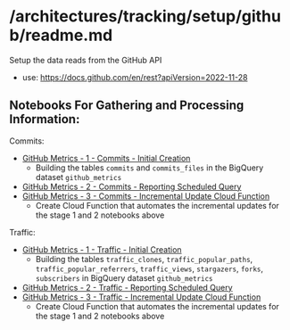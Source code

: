 
# /architectures/tracking/setup/github/readme.md

Setup the data reads from the GitHub API
- use: https://docs.github.com/en/rest?apiVersion=2022-11-28

## Notebooks For Gathering and Processing Information:
Commits:
- [GitHub Metrics - 1 - Commits - Initial Creation](./GitHub%20Metrics%20-%201%20-%20Commits%20-%20Initial%20Creation.ipynb)
    - Building the tables `commits` and `commits_files` in the BigQuery dataset `github_metrics`
- [GitHub Metrics - 2 - Commits - Reporting Scheduled Query](./GitHub%20Metrics%20-%202%20-%20Commits%20-%20Reporting%20Scheduled%20Query.ipynb)
- [GitHub Metrics - 3 - Commits - Incremental Update Cloud Function](./GitHub%20Metrics%20-%203%20-%20Commits%20-%20Incremental%20Update%20Cloud%20Function.ipynb)
    - Create Cloud Function that automates the incremental updates for the stage 1 and 2 notebooks above

Traffic:
- [GitHub Metrics - 1 - Traffic - Initial Creation](./GitHub%20Metrics%20-%201%20-%20Traffic%20-%20Initial%20Creation.ipynb)
    - Building the tables `traffic_clones`, `traffic_popular_paths`, `traffic_popular_referrers`, `traffic_views`, `stargazers`, `forks`, `subscribers` in BigQuery dataset `github_metrics`
- [GitHub Metrics - 2 - Traffic - Reporting Scheduled Query](./GitHub%20Metrics%20-%202%20-%20Traffic%20-%20Reporting%20Scheduled%20Query.ipynb)
- [GitHub Metrics - 3 - Traffic - Incremental Update Cloud Function](./GitHub%20Metrics%20-%203%20-%20Traffic%20-%20Incremental%20Update%20Cloud%20Function.ipynb)
    - Create Cloud Function that automates the incremental updates for the stage 1 and 2 notebooks above